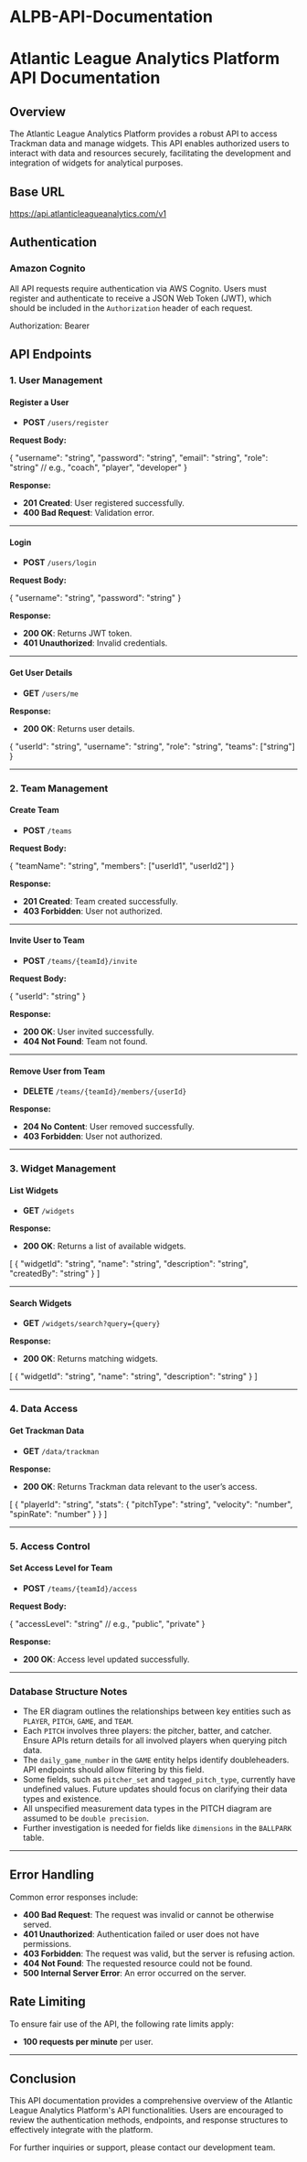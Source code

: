 # ALPB-API-Documentation

# Atlantic League Analytics Platform API Documentation

## Overview

The Atlantic League Analytics Platform provides a robust API to access Trackman data and manage widgets. This API enables authorized users to interact with data and resources securely, facilitating the development and integration of widgets for analytical purposes.

## Base URL

https://api.atlanticleagueanalytics.com/v1


## Authentication

### Amazon Cognito

All API requests require authentication via AWS Cognito. Users must register and authenticate to receive a JSON Web Token (JWT), which should be included in the `Authorization` header of each request.

Authorization: Bearer <token>


## API Endpoints

### 1. User Management

#### Register a User

- **POST** `/users/register`
  
**Request Body:**

{ "username": "string", "password": "string", "email": "string", "role": "string" // e.g., "coach", "player", "developer" }


**Response:**

- **201 Created**: User registered successfully.
- **400 Bad Request**: Validation error.

---

#### Login

- **POST** `/users/login`

**Request Body:**

{ "username": "string", "password": "string" }


**Response:**

- **200 OK**: Returns JWT token.
- **401 Unauthorized**: Invalid credentials.

---

#### Get User Details

- **GET** `/users/me`

**Response:**

- **200 OK**: Returns user details.

{ "userId": "string", "username": "string", "role": "string", "teams": ["string"] }


---

### 2. Team Management

#### Create Team

- **POST** `/teams`

**Request Body:**


{ "teamName": "string", "members": ["userId1", "userId2"] }


**Response:**

- **201 Created**: Team created successfully.
- **403 Forbidden**: User not authorized.

---

#### Invite User to Team

- **POST** `/teams/{teamId}/invite`

**Request Body:**

{ "userId": "string" }


**Response:**

- **200 OK**: User invited successfully.
- **404 Not Found**: Team not found.

---

#### Remove User from Team

- **DELETE** `/teams/{teamId}/members/{userId}`

**Response:**

- **204 No Content**: User removed successfully.
- **403 Forbidden**: User not authorized.

---

### 3. Widget Management

#### List Widgets

- **GET** `/widgets`

**Response:**

- **200 OK**: Returns a list of available widgets.

[ { "widgetId": "string", "name": "string", "description": "string", "createdBy": "string" } ]


---

#### Search Widgets

- **GET** `/widgets/search?query={query}`

**Response:**

- **200 OK**: Returns matching widgets.


[ { "widgetId": "string", "name": "string", "description": "string" } ]

---

### 4. Data Access

#### Get Trackman Data

- **GET** `/data/trackman`

**Response:**

- **200 OK**: Returns Trackman data relevant to the user’s access.

[ { "playerId": "string", "stats": { "pitchType": "string", "velocity": "number", "spinRate": "number" } } ]


---

### 5. Access Control

#### Set Access Level for Team

- **POST** `/teams/{teamId}/access`

**Request Body:**

{ "accessLevel": "string" // e.g., "public", "private" }


**Response:**

- **200 OK**: Access level updated successfully.

---

### Database Structure Notes

* The ER diagram outlines the relationships between key entities such as `PLAYER`, `PITCH`, `GAME`, and `TEAM`.
* Each `PITCH` involves three players: the pitcher, batter, and catcher. Ensure APIs return details for all involved players when querying pitch data.
* The `daily_game_number` in the `GAME` entity helps identify doubleheaders. API endpoints should allow filtering by this field.
* Some fields, such as `pitcher_set` and `tagged_pitch_type`, currently have undefined values. Future updates should focus on clarifying their data types and existence.
* All unspecified measurement data types in the PITCH diagram are assumed to be `double precision`.
* Further investigation is needed for fields like `dimensions` in the `BALLPARK` table.

---

## Error Handling

Common error responses include:

- **400 Bad Request**: The request was invalid or cannot be otherwise served.
- **401 Unauthorized**: Authentication failed or user does not have permissions.
- **403 Forbidden**: The request was valid, but the server is refusing action.
- **404 Not Found**: The requested resource could not be found.
- **500 Internal Server Error**: An error occurred on the server.

## Rate Limiting

To ensure fair use of the API, the following rate limits apply:

- **100 requests per minute** per user.

---

## Conclusion

This API documentation provides a comprehensive overview of the Atlantic League Analytics Platform's API functionalities. Users are encouraged to review the authentication methods, endpoints, and response structures to effectively integrate with the platform.

For further inquiries or support, please contact our development team.

